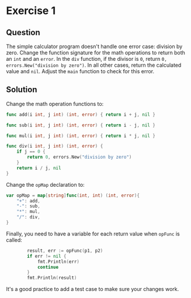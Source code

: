 # Exercise 1

## Question

The simple calculator program doesn't handle one error case: division by zero. Change the function signature for the
math operations to return both an `int` and an `error`. In the `div` function, if the divisor is `0`,
return `0, errors.New("division by zero")`. In all other cases, return the calculated value and `nil`. Adjust
the `main` function to check for this error.

## Solution

Change the math operation functions to:

```go
func add(i int, j int) (int, error) { return i + j, nil }

func sub(i int, j int) (int, error) { return i - j, nil }

func mul(i int, j int) (int, error) { return i * j, nil }

func div(i int, j int) (int, error) {
    if j == 0 {
        return 0, errors.New("division by zero")
    }
    return i / j, nil
}
```

Change the `opMap` declaration to:

```go
var opMap = map[string]func(int, int) (int, error){
	"+": add,
	"-": sub,
	"*": mul,
	"/": div,
}
```

Finally, you need to have a variable for each return value when `opFunc` is called:

```go
		result, err := opFunc(p1, p2)
		if err != nil {
			fmt.Println(err)
			continue
		}
        fmt.Println(result)
```

It's a good practice to add a test case to make sure your changes work.